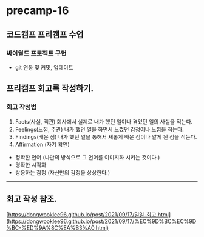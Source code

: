 # precamp-16
## 코드캠프 프리캠프 수업
### 싸이월드 프로젝트 구현
* git 연동 및 커밋, 업데이트

## 프리캠프 회고록 작성하기.
### 회고 작성법
1. Facts(사실, 객관) 회사에서 실제로 내가 했던 일이나 겪었던 일의 사실을 적는다.
2. Feelings(느낌, 주관) 내가 했던 일을 하면서 느꼈던 감정이나 느낌을 적는다.
3. Findings(배운 점) 내가 했던 일을 통해서 새롭게 배운 점이나 알게 된 점을 적는다.
4. Affirmation (자기 확언)
- 정확한 언어 (나만의 방식으로 그 언어를 이미지화 시키는 것이다.)
- 명확한 시각화
- 상응하는 감정 (자신만의 감정을 상상한다.)
---
## 회고 작성 참조.
[https://dongwooklee96.github.io/post/2021/09/17/일일-회고.html](https://dongwooklee96.github.io/post/2021/09/17/%EC%9D%BC%EC%9D%BC-%ED%9A%8C%EA%B3%A0.html)